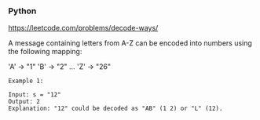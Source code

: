 ### Python 
 
https://leetcode.com/problems/decode-ways/

A message containing letters from A-Z can be encoded into numbers using the following mapping:

'A' -> "1"
'B' -> "2"
...
'Z' -> "26"

```
Example 1:

Input: s = "12"
Output: 2
Explanation: "12" could be decoded as "AB" (1 2) or "L" (12).
```
